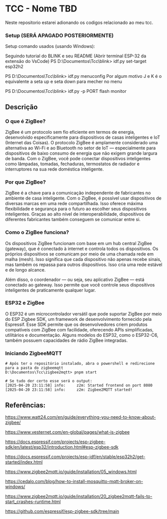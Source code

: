 # TCC - Nome TBD

Neste repositorio estarei adionando os codigos relacionado ao meu tcc.

### Setup (SERÁ APAGADO POSTERIORMENTE)
Setup comando usados (usando Windows):

Seguindo tutorial do BLINK e seu README
(Abrir terminal ESP-32 da extensão do VsCode)
PS D:\Documentos\Tcc\blink> idf.py set-target esp32h2

PS D:\Documentos\Tcc\blink> idf.py menuconfig
Por algum motivo J e K é o equivalente a seta up e seta down para mecher no menu

PS D:\Documentos\Tcc\blink> idf.py -p PORT flash monitor

## Descrição

### O que é ZigBee?

ZigBee é um protocolo sem fio eficiente em termos de energia, desenvolvido especificamente para dispositivos de casas inteligentes e IoT (Internet das Coisas). O protocolo ZigBee é amplamente considerado uma alternativa ao Wi-Fi e ao Bluetooth no setor de IoT — especialmente para dispositivos de baixo consumo de energia que não exigem grande largura de banda. Com o ZigBee, você pode conectar dispositivos inteligentes como lâmpadas, tomadas, fechaduras, termostatos de radiador e interruptores na sua rede doméstica inteligente.

### Por que ZigBee?

ZigBee é a chave para a comunicação independente de fabricantes no ambiente de casa inteligente. Com o ZigBee, é possível usar dispositivos de diversas marcas em uma rede compartilhada. Isso oferece máxima flexibilidade e segurança para o futuro ao escolher seus dispositivos inteligentes. Graças ao alto nível de interoperabilidade, dispositivos de diferentes fabricantes também conseguem se comunicar entre si.

### Como o ZigBee funciona?

Os dispositivos ZigBee funcionam com base em um hub central ZigBee (gateway), que é conectado à internet e controla todos os dispositivos. Os próprios dispositivos se comunicam por meio de uma chamada rede em malha (mesh). Isso significa que cada dispositivo não apenas recebe sinais, mas também os repassa para outros dispositivos. Isso cria uma rede estável e de longo alcance.

Além disso, o coordenador — ou seja, seu aplicativo ZigBee — está conectado ao gateway. Isso permite que você controle seus dispositivos inteligentes de praticamente qualquer lugar.

### ESP32 e ZigBee

O ESP32 é um microcontrolador versátil que pode suportar ZigBee por meio do ESP Zigbee SDK, um framework de desenvolvimento fornecido pela Espressif. Esse SDK permite que os desenvolvedores criem produtos compatíveis com ZigBee com facilidade, oferecendo APIs simplificadas, utilitários e documentação. Alguns modelos do ESP32, como o ESP32-C6, também possuem capacidades de rádio ZigBee integradas.

### Iniciando ZigbeeMQTT

```
# Após ter o repositório instalado, abra o powershell e redirecione para a pasta do zigbeemqtt
D:\Documentos\Tcc\zigbee2mqtt> pnpm start

# Se tudo der certo esse será o output:
[2025-04-20 23:11:58] info:     z2m: Started frontend on port 8080
[2025-04-20 23:11:58] info:     z2m: Zigbee2MQTT started!       
```

## Referências:

https://www.watt24.com/en/guide/everything-you-need-to-know-about-zigbee/

https://www.vesternet.com/en-global/pages/what-is-zigbee

https://docs.espressif.com/projects/esp-zigbee-sdk/en/latest/esp32/introduction.html#esp-zigbee-sdk

https://docs.espressif.com/projects/esp-idf/en/stable/esp32h2/get-started/index.html

https://www.zigbee2mqtt.io/guide/installation/05_windows.html

https://cedalo.com/blog/how-to-install-mosquitto-mqtt-broker-on-windows/

https://www.zigbee2mqtt.io/guide/installation/20_zigbee2mqtt-fails-to-start_crashes-runtime.html

https://github.com/espressif/esp-zigbee-sdk/tree/main
